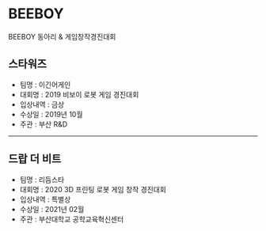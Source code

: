 # BEEBOY
BEEBOY 동아리 &amp; 게임창작경진대회

## 스타워즈

- 팀명 : 이긴어게인
- 대회명 : 2019 비보이 로봇 게임 경진대회
- 입상내역 : 금상
- 수상일 : 2019년 10월
- 주관 : 부산 R&D
---
## 드랍 더 비트

- 팀명 : 리듬스타
- 대회명 : 2020 3D 프린팅 로봇 게임 창작 경진대회
- 입상내역 : 특별상
- 수상일 : 2021년 02월
- 주관 : 부산대학교 공학교육혁신센터
